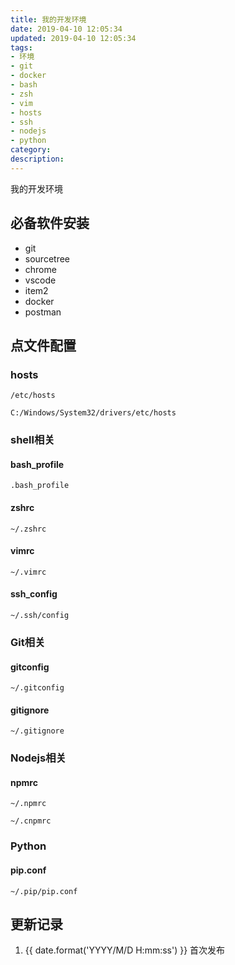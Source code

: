 ```yaml
---
title: 我的开发环境
date: 2019-04-10 12:05:34
updated: 2019-04-10 12:05:34
tags:
- 环境
- git
- docker
- bash
- zsh
- vim
- hosts
- ssh
- nodejs
- python
category:
description:
---
```


我的开发环境

<!-- more -->

## 必备软件安装

- git
- sourcetree
- chrome
- vscode
- item2
- docker
- postman

## 点文件配置

### hosts

```
/etc/hosts
```
```
C:/⁨Windows⁩/System32⁩/drivers⁩/etc⁩/hosts
```
<script src="https://proxy.oonnnoo.com/gist.github.com/ryanlid/5de803fea79cd6dc123a69189e8f236b.js"></script>

### shell相关

#### bash_profile

```
.bash_profile
```
<script src="https://proxy.oonnnoo.com/gist.github.com/ryanlid/f0251b3be95b7d0c51c26d13fc52986b.js"></script>

#### zshrc

```
~/.zshrc
```

#### vimrc

```
~/.vimrc
```

<script src="https://proxy.oonnnoo.com/gist.github.com/ryanlid/23e332bf1a707f1987db7737f0e69d69.js"></script>

#### ssh_config

```
~/.ssh/config
```
<script src="https://proxy.oonnnoo.com/gist.github.com/ryanlid/814de0ac719680d248c0ad37a6915c78.js"></script>

### Git相关

#### gitconfig

```
~/.gitconfig
```
<script src="https://proxy.oonnnoo.com/gist.github.com/ryanlid/ac710f222bb345649edc099a29d1a504.js"></script>

#### gitignore

```
~/.gitignore
```
<script src="https://proxy.oonnnoo.com/gist.github.com/ryanlid/a60e1724ab6b2eae03be8fffcd52d17b.js"></script>


### Nodejs相关

#### npmrc

```
~/.npmrc
```

```
~/.cnpmrc
```

<script src="https://proxy.oonnnoo.com/gist.github.com/ryanlid/6cb14332a3759e247728b7755b5bea5d.js"></script>

### Python
#### pip.conf
```
~/.pip/pip.conf
```
<script src="https://proxy.oonnnoo.com/gist.github.com/ryanlid/8e46e2960f66a45b1e8e856f712c87f4.js"></script>

## 更新记录

1. {{ date.format('YYYY/M/D H:mm:ss') }} 首次发布
